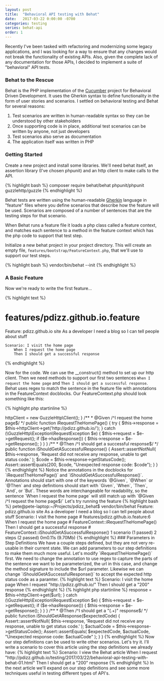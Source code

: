 ```yaml
---
layout: post
title:  "Behavioral API testing with Behat"
date:   2017-03-22 0:00:00 -0700
categories: testing
series: behat-api
order: 1
---
```


Recently I've been tasked with refactoring and modernizing some legacy applications, and I was looking 
for a way to ensure that any changes would not break the functionality of existing APIs. Also, given the
complete lack of any documentation for those APIs, I decided to implement a suite of "behavioral" API tests.

### Behat to the Rescue

Behat is the PHP implementation of the [Cucumber](https://en.wikipedia.org/wiki/Cucumber_(software)) project for 
Behavioral Driven Development. It uses the Gherkin syntax to define functionality in the form of user stories 
and scenarios. I settled on behavioral testing and Behat for several reasons:

1. Test scenarios are written in human-readable syntax so they can be understood by other stakeholders
1. Once supporting code is in place, additional test scenarios can be written by anyone, not just developers
1. Test scenarios also serve as documentation
1. The application itself was written in PHP

### Getting Started

Create a new project and install some libraries. We'll need behat itself, an assertion library (I've chosen phpunit)
and an http client to make calls to the API.

{% highlight bash %}
composer require behat/behat phpunit/phpunit guzzlehttp/guzzle
{% endhighlight %}

Behat tests are written using the human-readable [Gherkin](https://en.wikipedia.org/wiki/Cucumber_(software)#Gherkin_.28Language.29)
language in "feature" files where you define scenarios that describe how the feature will be used. Scenarios are
composed of a number of sentences that are the testing steps for that scenario.

When Behat runs a feature file it loads a php class called a feature context, and matches each sentence
to a method in the feature context which has the php code to support that test step.

Initialize a new behat project in your project directory. This will create an empty file, 
`features/bootstrap/FeatureContext.php`, that we'll use to support our test steps.

{% highlight bash %}
vendor/bin/behat --init
{% endhighlight %}

### A Basic Feature

Now we're ready to write the first feature...

{% highlight text %}
# features/pdizz.github.io.feature
Feature: pdizz.github.io site
    As a developer
    I need a blog
    so I can tell people about stuff

    Scenario: I visit the home page
        When I request the home page
        Then I should get a successful response
{% endhighlight %}

Now for the code. We can use the __construct() method to set up our http client. Then we need methods to support our 
first two sentences `When I request the home page` and `Then I should get a successful response`. Behat uses regex
to match the sentence in the feature file with annotations in the FeatureContext docblocks. Our FeatureContext.php
should look something like this:
        
{% highlight php startinline %} 
<?php

use Behat\Behat\Context\Context;
use Behat\Gherkin\Node\PyStringNode;
use Behat\Gherkin\Node\TableNode;
use PHPUnit\Framework\Assert;

/**
 * Defines application features from the specific context.
 */
class FeatureContext implements Context
{
    protected $httpClient;

    /** @var \GuzzleHttp\Psr7\Request */
    protected $request;

    /** @var \GuzzleHttp\Psr7\Response */
    protected $response;

    /**
     * Initializes context.
     */
    public function __construct()
    {
        $this->httpClient = new GuzzleHttp\Client();
    }

    /**
     * @Given /^I request the home page$/
     */
    public function iRequestTheHomePage()
    {
        try {
            $this->response = $this->httpClient->get('http://pdizz.github.io/');
        } catch (\GuzzleHttp\Exception\RequestException $e) {
            $this->request = $e->getRequest();
            if ($e->hasResponse()) {
                $this->response = $e->getResponse();
            }
        }
    }

    /**
     * @Then /^I should get a successful response$/
     */
    public function iShouldGetASuccessfulResponse()
    {
        Assert::assertNotNull(
            $this->response,
            'Request did not receive any response, unable to get status code.'
        );

        $code = $this->response->getStatusCode();
        Assert::assertEquals(200, $code, "Unexpected response code: $code");
    }
}
{% endhighlight %}
    
Notice the annotations in the docblocks for `iRequestTheHomePage()` and `iShouldGetASuccessfulResponse()`.
Annotations should start with one of the keywords `@Given`, `@When` or `@Then` and step definitions should
start with `Given`, `When`, `Then`, `And`, or `But`. These words are interchangeable for readability, so the 
sentence `When I request the home page` will still match up with `@Given /^I request the home page$/`

Let's try running the feature

{% highlight bash %}
pete@pete-laptop:~/Projects/pdizz_behat$ vendor/bin/behat
Feature: pdizz.github.io site
    As a developer
    I need a blog
    so I can tell people about stuff

  Scenario: I visit the home page           # features/pdizz.github.io.feature:6
    When I request the home page            # FeatureContext::iRequestTheHomePage()
    Then I should get a successful response # FeatureContext::iShouldGetASuccessfulResponse()

1 scenario (1 passed)
2 steps (2 passed)
0m0.11s (9.70Mb)
{% endhighlight %}

### Parameters in Step Definitions

We have a couple steps defined, but they are not very re-usable in their current state. We can add parameters to our
step definitions to make them much more useful. Let's modify `iRequestTheHomePage()` first. We need to change the 
annotation to use regex to capture the parts of the sentence we want to be parameterized, the url in this case, 
and change the method signature to include the $url parameter.
 
Likewise we can change `iShouldGetASuccessfulResponse()` to accept the expected http status code as a paramter.

{% highlight text %}
    Scenario: I visit the home page
        When I request "http://pdizz.github.io/"
        Then I should get a "200" response
{% endhighlight %}

{% highlight php startinline %}
<?php
...
    /**
     * @Given /^I request "(.+)"$/
     */
    public function iRequest($url)
    {
        try {
            $this->response = $this->httpClient->get($url);
        } catch (\GuzzleHttp\Exception\RequestException $e) {
            $this->request = $e->getRequest();
            if ($e->hasResponse()) {
                $this->response = $e->getResponse();
            }
        }
    }

    /**
     * @Then /^I should get a "(.+)" response$/
     */
    public function iShouldGetAResponse($expectedCode)
    {
        Assert::assertNotNull(
            $this->response,
            'Request did not receive any response, unable to get status code.'
        );

        $actualCode = $this->response->getStatusCode();
        Assert::assertEquals(
            $expectedCode,
            $actualCode,
            "Unexpected response code: $actualCode"
        );
    }
}
{% endhighlight %}

Now our step definitions can be used to write other scenarios. Let's try it. I'll write a scenario to cover this
article using the step definitions we already have:

{% highlight text %}
    Scenario: I view the Behat article
        When I request "http://pdizz.github.io/testing/2017/03/22/behavioral-api-testing-with-behat-01.html"
        Then I should get a "200" response
{% endhighlight %}

In the next article we'll expand on our step definitions and see some more techniques useful in testing different
types of API's.
